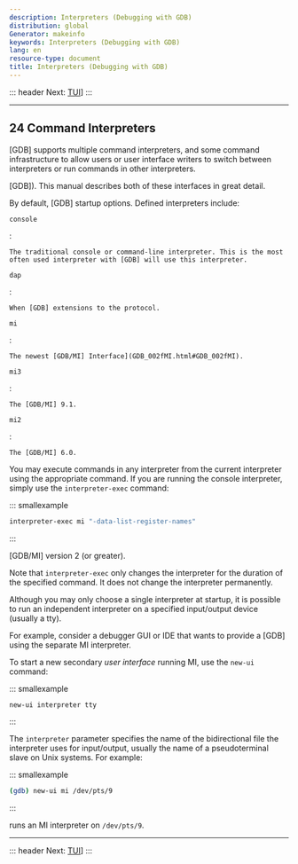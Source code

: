 ```yaml
---
description: Interpreters (Debugging with GDB)
distribution: global
Generator: makeinfo
keywords: Interpreters (Debugging with GDB)
lang: en
resource-type: document
title: Interpreters (Debugging with GDB)
---
```

::: header
Next: [TUI](TUI.html#TUI)]
:::

---

## 24 Command Interpreters

[GDB] supports multiple command interpreters, and some command infrastructure to allow users or user interface writers to switch between interpreters or run commands in other interpreters.

[GDB]). This manual describes both of these interfaces in great detail.

By default, [GDB] startup options. Defined interpreters include:

`console`

:

```
The traditional console or command-line interpreter. This is the most often used interpreter with [GDB] will use this interpreter.
```

`dap`

:

```
When [GDB] extensions to the protocol.
```

`mi`

:

```
The newest [GDB/MI] Interface](GDB_002fMI.html#GDB_002fMI).
```

`mi3`

:

```
The [GDB/MI] 9.1.
```

`mi2`

:

```
The [GDB/MI] 6.0.
```

You may execute commands in any interpreter from the current interpreter using the appropriate command. If you are running the console interpreter, simply use the `interpreter-exec` command:

::: smallexample

```bash
interpreter-exec mi "-data-list-register-names"
```

:::

[GDB/MI] version 2 (or greater).

Note that `interpreter-exec` only changes the interpreter for the duration of the specified command. It does not change the interpreter permanently.

Although you may only choose a single interpreter at startup, it is possible to run an independent interpreter on a specified input/output device (usually a tty).

For example, consider a debugger GUI or IDE that wants to provide a [GDB] using the separate MI interpreter.

To start a new secondary *user interface* running MI, use the `new-ui` command:

::: smallexample

```bash
new-ui interpreter tty
```

:::

The `interpreter` parameter specifies the name of the bidirectional file the interpreter uses for input/output, usually the name of a pseudoterminal slave on Unix systems. For example:

::: smallexample

```bash
(gdb) new-ui mi /dev/pts/9
```

:::

runs an MI interpreter on `/dev/pts/9`.

---

::: header
Next: [TUI](TUI.html#TUI)]
:::
